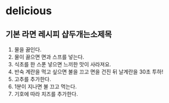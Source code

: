 # delicious
## 기본 라면 레시피 샵두개는소제목

1. 물을 끓인다.
1. 물이 끓으면 면과 스프를 넣는다.
1. 식초를 한 스푼 넣으면 느끼한 맛이 사라져요.
1. 반숙 계란을 먹고 싶으면 불을 끄고 면을 건진 뒤 날계란을 30초 투하!
1. 고추를 추가한다.
1. 1분이 지나면 불 끄고 먹는다.
1. 기호에 따라 치즈를 추가한다.

